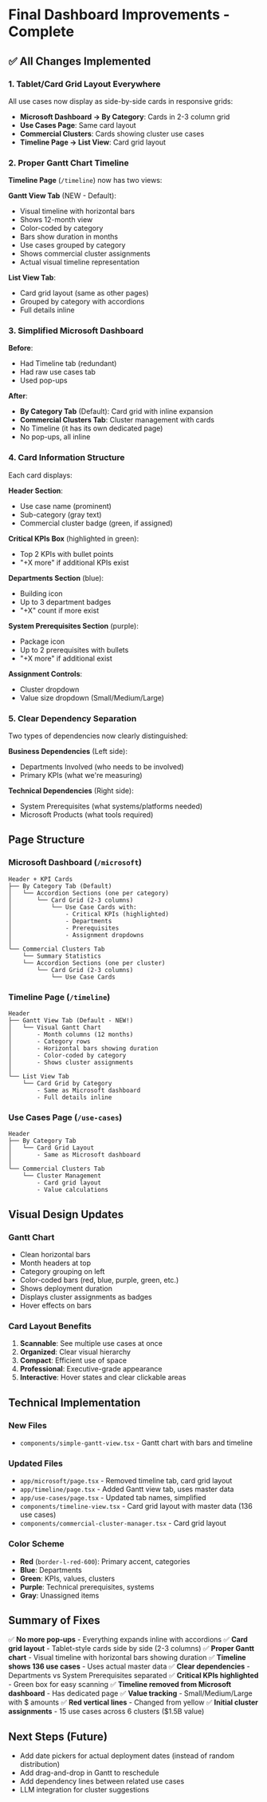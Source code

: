 # Final Dashboard Improvements - Complete

## ✅ All Changes Implemented

### 1. **Tablet/Card Grid Layout Everywhere**
All use cases now display as side-by-side cards in responsive grids:
- **Microsoft Dashboard → By Category**: Cards in 2-3 column grid
- **Use Cases Page**: Same card layout
- **Commercial Clusters**: Cards showing cluster use cases
- **Timeline Page → List View**: Card grid layout

### 2. **Proper Gantt Chart Timeline**
**Timeline Page** (`/timeline`) now has two views:

**Gantt View Tab** (NEW - Default):
- Visual timeline with horizontal bars
- Shows 12-month view
- Color-coded by category
- Bars show duration in months
- Use cases grouped by category
- Shows commercial cluster assignments
- Actual visual timeline representation

**List View Tab**:
- Card grid layout (same as other pages)
- Grouped by category with accordions
- Full details inline

### 3. **Simplified Microsoft Dashboard**
**Before**:
- Had Timeline tab (redundant)
- Had raw use cases tab
- Used pop-ups

**After**:
- **By Category Tab** (Default): Card grid with inline expansion
- **Commercial Clusters Tab**: Cluster management with cards
- No Timeline (it has its own dedicated page)
- No pop-ups, all inline

### 4. **Card Information Structure**
Each card displays:

**Header Section**:
- Use case name (prominent)
- Sub-category (gray text)
- Commercial cluster badge (green, if assigned)

**Critical KPIs Box** (highlighted in green):
- Top 2 KPIs with bullet points
- "+X more" if additional KPIs exist

**Departments Section** (blue):
- Building icon
- Up to 3 department badges
- "+X" count if more exist

**System Prerequisites Section** (purple):
- Package icon
- Up to 2 prerequisites with bullets
- "+X more" if additional exist

**Assignment Controls**:
- Cluster dropdown
- Value size dropdown (Small/Medium/Large)

### 5. **Clear Dependency Separation**
Two types of dependencies now clearly distinguished:

**Business Dependencies** (Left side):
- Departments Involved (who needs to be involved)
- Primary KPIs (what we're measuring)

**Technical Dependencies** (Right side):
- System Prerequisites (what systems/platforms needed)
- Microsoft Products (what tools required)

## Page Structure

### Microsoft Dashboard (`/microsoft`)
```
Header + KPI Cards
├── By Category Tab (Default)
│   └── Accordion Sections (one per category)
│       └── Card Grid (2-3 columns)
│           └── Use Case Cards with:
│               - Critical KPIs (highlighted)
│               - Departments
│               - Prerequisites  
│               - Assignment dropdowns
│
└── Commercial Clusters Tab
    └── Summary Statistics
    └── Accordion Sections (one per cluster)
        └── Card Grid (2-3 columns)
            └── Use Case Cards
```

### Timeline Page (`/timeline`)
```
Header
├── Gantt View Tab (Default - NEW!)
│   └── Visual Gantt Chart
│       - Month columns (12 months)
│       - Category rows
│       - Horizontal bars showing duration
│       - Color-coded by category
│       - Shows cluster assignments
│
└── List View Tab
    └── Card Grid by Category
        - Same as Microsoft dashboard
        - Full details inline
```

### Use Cases Page (`/use-cases`)
```
Header
├── By Category Tab
│   └── Card Grid Layout
│       - Same as Microsoft dashboard
│
└── Commercial Clusters Tab
    └── Cluster Management
        - Card grid layout
        - Value calculations
```

## Visual Design Updates

### Gantt Chart
- Clean horizontal bars
- Month headers at top
- Category grouping on left
- Color-coded bars (red, blue, purple, green, etc.)
- Shows deployment duration
- Displays cluster assignments as badges
- Hover effects on bars

### Card Layout Benefits
1. **Scannable**: See multiple use cases at once
2. **Organized**: Clear visual hierarchy
3. **Compact**: Efficient use of space
4. **Professional**: Executive-grade appearance
5. **Interactive**: Hover states and clear clickable areas

## Technical Implementation

### New Files
- `components/simple-gantt-view.tsx` - Gantt chart with bars and timeline

### Updated Files
- `app/microsoft/page.tsx` - Removed timeline tab, card grid layout
- `app/timeline/page.tsx` - Added Gantt view tab, uses master data
- `app/use-cases/page.tsx` - Updated tab names, simplified
- `components/timeline-view.tsx` - Card grid layout with master data (136 use cases)
- `components/commercial-cluster-manager.tsx` - Card grid layout

### Color Scheme
- **Red** (`border-l-red-600`): Primary accent, categories
- **Blue**: Departments
- **Green**: KPIs, values, clusters
- **Purple**: Technical prerequisites, systems
- **Gray**: Unassigned items

## Summary of Fixes

✅ **No more pop-ups** - Everything expands inline with accordions
✅ **Card grid layout** - Tablet-style cards side by side (2-3 columns)
✅ **Proper Gantt chart** - Visual timeline with horizontal bars showing duration
✅ **Timeline shows 136 use cases** - Uses actual master data
✅ **Clear dependencies** - Departments vs System Prerequisites separated
✅ **Critical KPIs highlighted** - Green box for easy scanning
✅ **Timeline removed from Microsoft dashboard** - Has dedicated page
✅ **Value tracking** - Small/Medium/Large with $ amounts
✅ **Red vertical lines** - Changed from yellow
✅ **Initial cluster assignments** - 15 use cases across 6 clusters ($1.5B value)

## Next Steps (Future)
- Add date pickers for actual deployment dates (instead of random distribution)
- Add drag-and-drop in Gantt to reschedule
- Add dependency lines between related use cases
- LLM integration for cluster suggestions



